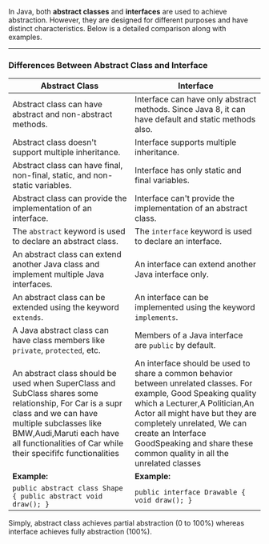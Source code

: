 In Java, both **abstract classes** and **interfaces** are used to achieve abstraction. However, they are designed for different purposes and have distinct characteristics. Below is a detailed comparison along with examples.

---



### **Differences Between Abstract Class and Interface**


| **Abstract Class**                                                                                 | **Interface**                                                                                   |
|----------------------------------------------------------------------------------------------------|------------------------------------------------------------------------------------------------|
| Abstract class can have abstract and non-abstract methods.                                         | Interface can have only abstract methods. Since Java 8, it can have default and static methods also. |
| Abstract class doesn't support multiple inheritance.                                               | Interface supports multiple inheritance.                                                       |
| Abstract class can have final, non-final, static, and non-static variables.                        | Interface has only static and final variables.                                                 |
| Abstract class can provide the implementation of an interface.                                     | Interface can't provide the implementation of an abstract class.                               |
| The `abstract` keyword is used to declare an abstract class.                                       | The `interface` keyword is used to declare an interface.                                       |
| An abstract class can extend another Java class and implement multiple Java interfaces.            | An interface can extend another Java interface only.                                           |
| An abstract class can be extended using the keyword `extends`.                                     | An interface can be implemented using the keyword `implements`.                                |
| A Java abstract class can have class members like `private`, `protected`, etc.                    | Members of a Java interface are `public` by default.                                           |
| An abstract class should be used when SuperClass and SubClass shares some relationship, For Car is a supr class and we can have multiple subclasses like BMW,Audi,Maruti each have all functionalities of Car while their specififc functionalities          | An interface should be used to share a common behavior between unrelated classes. For example, Good Speaking quality which a Lecturer,A Politician,An Actor all might have but they are completely unrelated, We can create an Interface GoodSpeaking and share these common quality in all the unrelated classes                                         |
| **Example:**                                                                                      | **Example:**                                                                                  |
| `public abstract class Shape { public abstract void draw(); }`                                     | `public interface Drawable { void draw(); }`                                                  |



Simply, abstract class achieves partial abstraction (0 to 100%) whereas interface achieves fully abstraction (100%).


